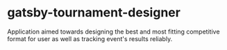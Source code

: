 # gatsby-tournament-designer
Application aimed towards designing the best and most fitting competitive format for user as well as tracking event's results reliably.
